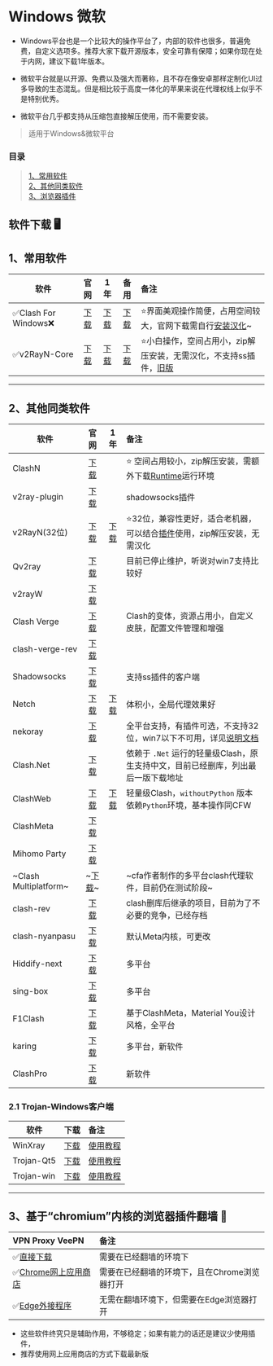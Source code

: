 # **Windows 微软**

- Windows平台也是一个比较大的操作平台了，内部的软件也很多，普遍免费，自定义选项多。推荐大家下载开源版本，安全可靠有保障；如果你现在处于内网，建议下载1年版本。

- 微软平台就是以开源、免费以及强大而著称，且不存在像安卓那样定制化UI过多导致的生态混乱。但是相比较于高度一体化的苹果来说在代理权线上似乎不是特别优秀。

- 微软平台几乎都支持从压缩包直接解压使用，而不需要安装。

> 适用于Windows&微软平台

### **目录**

> [1、常用软件](#1%E5%B8%B8%E7%94%A8%E8%BD%AF%E4%BB%B6)<br>
> [2、其他同类软件](#2%E5%85%B6%E4%BB%96%E5%90%8C%E7%B1%BB%E8%BD%AF%E4%BB%B6)<br>
> [3、浏览器插件](#3%E5%9F%BA%E4%BA%8Echromium%E5%86%85%E6%A0%B8%E7%9A%84%E6%B5%8F%E8%A7%88%E5%99%A8%E6%8F%92%E4%BB%B6%E7%BF%BB%E5%A2%99-)

## **软件下载** 🖥

## **1、常用软件**

| 软件 | 官网 | 1年 | 备用 | 备注 |
| ----------------- | :-----------:|:-----------: |:-----------: |:-----------|
|✅Clash For Windows❌|[下载](https://github.com/Fndroid/clash_for_windows_pkg/releases)|[下载](https://musetransfer.com/s/o3zwcelk4)|[下载](https://d3.netfiles.pw/v2/windows/Clash.for.Windows.Setup.0.19.15.exe)|⭐界面美观操作简便，占用空间较大，官网下载需自行[安装汉化](https://github.com/ender-zhao/Clash-for-Windows_Chinese)~
|✅v2RayN-Core|[下载](https://github.com/2dust/v2rayN/releases)|[下载](https://musetransfer.com/s/ktmakh3e5)|[下载](https://d2.netfiles.pw/v2/windows/v2rayN-v5.9.zip)|⭐小白操作，空间占用小，zip解压安装，无需汉化，不支持ss插件，[旧版](https://musetransfer.com/s/zdjyphvom)

---

## **2、其他同类软件**

| 软件 | 官网 | 1年 | 备注 |
| ----- |:-----:|:-----:|:-----|
|ClashN|[下载](https://github.com/2dust/clashN/releases)| |⭐ 空间占用较小，zip解压安装，需额外下载[Runtime](https://dotnet.microsoft.com/en-us/download/dotnet/6.0/runtime)运行环境
|v2ray-plugin|[下载](https://github.com/shadowsocks/v2ray-plugin)| |shadowsocks插件
|v2RayN(32位)|[下载](https://download.sakura-cat.club/directlink/1/v2rayN-v5.9.zip)|[下载](https://download.oneok.cloud/v2rayN-v5.9.zip)|⭐32位，兼容性更好，适合老机器，可以结合[插件](https://proxy-switchyomega.com/download/)使用，zip解压安装，无需汉化
|Qv2ray|[下载](https://github.com/Qv2ray/Qv2ray/releases)| |目前已停止维护，听说对win7支持比较好
|v2rayW|[下载](https://github.com/Cenmrev/V2RayW/releases)| |
|Clash Verge|[下载](https://github.com/zzzgydi/clash-verge/releases)| |Clash的变体，资源占用小，自定义皮肤，配置文件管理和增强
|clash-verge-rev|[下载](https://github.com/clash-verge-rev/clash-verge-rev)||
|Shadowsocks|[下载](https://github.com/shadowsocks/shadowsocks-windows)| |支持ss插件的客户端
|Netch|[下载](https://github.com/NetchX/Netch/releases)|[下载](https://d2.netfiles.pw/v2/windows/Netch-v1.9.2.7z)|体积小，全局代理效果好
|nekoray|[下载](https://github.com/MatsuriDayo/nekoray/releases)| |全平台支持，有插件可选，不支持32位，win7以下不可用，详见[说明文档](https://matsuridayo.github.io/download/)
|Clash.Net|[下载](https://github.com/V2RaySSR/Clash.Net/releases)| |依赖于 ```.Net``` 运行的轻量级Clash，原生支持中文，目前已经删库，列出最后一版下载地址
|ClashWeb|[下载](https://merlinblog.xyz/wiki/clashweb.html)|[下载](https://musetransfer.com/s/ukmtdumku)|轻量级Clash，```withoutPython``` 版本依赖```Python```环境，基本操作同CFW
|ClashMeta|[下载](https://github.com/MetaCubeX/Clash.Meta/releases)| | |[Wiki介绍](https://clashmeta.xyz/)
|Mihomo Party|[下载](https://github.com/pompurin404/mihomo-party/releases)| | |
|~Clash Multiplatform~|~[下载](https://t.me/c/1834195052/41)~| |~cfa作者制作的多平台clash代理软件，目前仍在测试阶段~|
|clash-rev|[下载](https://github.com/MerlinKodo/clash-rev)||clash删库后继承的项目，目前为了不必要的竞争，已经存档|
|clash-nyanpasu|[下载](https://github.com/keiko233/clash-nyanpasu)||默认Meta内核，可更改|
|Hiddify-next|[下载](https://github.com/hiddify/hiddify-next/releases)||多平台|
|sing-box|[下载](https://github.com/SagerNet/sing-box)||多平台|
|F1Clash|[下载](https://github.com/chen08209/FlClash)||基于ClashMeta，Material You设计风格，全平台|
|karing|[下载](https://github.com/KaringX/karing)||多平台，新软件|
|ClashPro|[下载](https://github.com/KaringX/ClashPro/releases)||新软件|

### **2.1 Trojan-Windows客户端**

| 软件 | 下载 | 备注 |
| ---- |:---:|:----|
|WinXray|[下载](https://itlanyan.com/download.php?filename=/v2/windows/winXray-v3.7.7z)|[使用教程](https://v2xtls.org/xray专属客户端winxray使用教程/)|
|Trojan-Qt5|[下载](https://itlanyan.com/download.php?filename=/trojan/Trojan-Qt5-v1.4.0.exe)|[使用教程](https://itlanyan.com/go.php?key=trojan-qt5-config)|
|Trojan-win|[下载](https://github.com/trojan-gfw/trojan/releases)|[使用教程](https://itlanyan.com/go.php?key=trojan-win-config)|

---

## **3、基于“chromium”内核的浏览器插件翻墙** 💾

|VPN Proxy VeePN|备注
| :--- | :--- 
|✅[直接下载](https://github.com/wchenyi/wall/raw/gh-pages/Win/VPN%20Proxy%20VeePN.zip)|需要在已经翻墙的环境下
|✅[Chrome网上应用商店](https://chrome.google.com/webstore/detail/free-vpn-for-chrome-vpn-p/majdfhpaihoncoakbjgbdhglocklcgno?hl=zh-CN&utm_source=chrome-ntp-launcher)|需要在已经翻墙的环境下，且在Chrome浏览器打开
|✅[Edge外接程序](https://microsoftedge.microsoft.com/addons/detail/free-vpn-for-edge-vpn-p/panammoooggmlehahpcjckcncfeffcoi?hl=zh-CN)|无需在翻墙环境下，但需要在Edge浏览器打开

- 这些软件终究只是辅助作用，不够稳定；如果有能力的话还是建议少使用插件，
- 推荐使用网上应用商店的方式下载最新版
